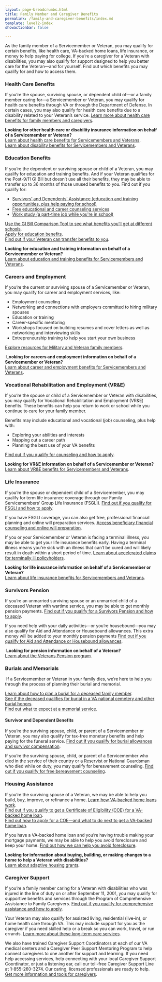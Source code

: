 ```yaml
---
layout: page-breadcrumbs.html
title: Family Member and Caregiver Benefits
permalink: /family-and-caregiver-benefits/index.md
template: level2-index
showactionbar: false

---
```


<div class="va-introtext">

As the family member of a Servicemember or Veteran, you may qualify for certain benefits, like health care, VA-backed home loans, life insurance, or money to help paying for college. If you’re a caregiver for a Veteran with disabilities, you may also qualify for support designed to help you better care for the Veteran—and for yourself. Find out which benefits you may qualify for and how to access them.

</div>

### Health Care Benefits
If you’re the spouse, surviving spouse, or dependent child of—or a family member caring for—a Servicemember or Veteran, you may qualify for health care benefits through VA or through the Department of Defense. In certain cases, you may also qualify for health care benefits due to a disability related to your Veteran’s service. [Learn more about health care benefits for family members and caregivers](/health-care/family-caregiver-health-benefits/). 

**Looking for other health care or disability insurance information on behalf of a Servicemember or Veteran?**<br>
[Learn about health care benefits for Servicemembers and Veterans](/health-care/). <br>
[Learn about disability benefits for Servicemembers and Veterans](/disability-benefits/).

### Education Benefits
If you’re the dependent or surviving spouse or child of a Veteran, you may qualify for education and training benefits. And if your Veteran qualifies for the Post-9/11 GI Bill but doesn’t use all their benefits, they may be able to transfer up to 36 months of those unused benefits to you.
Find out if you qualify for:

- [Survivors’ and Dependents’ Assistance 
(education and training opportunities, plus help paying for school)](/education/gi-bill/survivors-dependent-assistance/)<br>
- [Free educational and career counseling services](/education/tools-programs/)<br>
- [Work study (a part-time job while you're in school)](/education/work-learn/workstudy/)<br>

[Use the GI Bill Comparison Tool to see what benefits you’ll get at different schools](/gi-bill-comparison-tool/).<br>
[Apply for education benefits](/education/apply/).<br>
[Find out if your Veteran can transfer benefits to you](/education/gi-bill/transfer/).<br>

**Looking for education and training information on behalf of a Servicemember or Veteran?**<br>
[Learn about education and training benefits for Servicemembers and Veterans](/education/).

### Careers and Employment
If you’re the current or surviving spouse of a Servicemember or Veteran, you may qualify for career and employment services, like:

- Employment counseling
- Networking and connections with employers committed to hiring military spouses
- Education or training
- Career-specific mentoring
- Workshops focused on building resumes and cover letters as well as networking and interviewing skills
- Entrepreneurship training to help you start your own business

[Explore resources for Military and Veteran family members](/employment/job-seekers/family-members/).

 **Looking for careers and employment information on behalf of a Servicemember or Veteran?**<br>
[Learn about career and employment benefits for Servicemembers and Veterans](/employment/).

### Vocational Rehabilitation and Employment (VR&E)  

If you’re the spouse or child of a Servicemember or Veteran with disabilities, you may qualify for Vocational Rehabilitation and Employment (VR&E) benefits. These benefits can help you return to work or school while you continue to care for your family member.

Benefits may include educational and vocational (job) counseling, plus help with:

- Exploring your abilities and interests
- Mapping out a career path
- Planning the best use of your VA benefits

[Find out if you qualify for counseling and how to apply](/vocational-rehab-and-employment/family-members/).

**Looking for VR&E information on behalf of a Servicemember or Veteran?**<br>
[Learn about VR&E benefits for Servicemembers and Veterans](/vocational-rehab-and-employment/).
<!-- should be /vocational-rehab-and-employment/ -->

### Life Insurance

If you’re the spouse or dependent child of a Servicemember, you may qualify for term life insurance coverage through our Family Servicemembers’ Group Life Insurance (FSGLI). [Find out if you qualify for FSGLI and how to apply](/life-insurance/options-and-eligibility/fsgli/).

If you have FSGLI coverage, you can also get free, professional financial planning and online will preparation services. [Access beneficiary financial counseling and online will preparation](http://www.benefits.va.gov/insurance/bfcs.asp).

If you or your Servicemember or Veteran is facing a terminal illness, you may be able to get your life insurance benefits early. Having a terminal illness means you're sick with an illness that can’t be cured and will likely result in death within a short period of time. [Learn about accelerated claims for terminally ill policyholders](/life-insurance/disabled-and-terminally-ill/).

**Looking for life insurance information on behalf of a Servicemember or Veteran?**<br>
[Learn about life insurance benefits for Servicemembers and Veterans](/life-insurance/).
<br>

### Survivors Pension

If you’re an unmarried surviving spouse or an unmarried child of a deceased Veteran with wartime service, you may be able to get monthly pension payments. [Find out if you qualify for a Survivors Pension and how to apply](/pension/survivors-pension/).

If you need help with your daily activities—or you’re housebound—you may also qualify for Aid and Attendance or Housebound allowances. This extra money will be added to your monthly pension payments [Find out if you qualify for Aid and Attendance or Housebound allowances](/pension/aid-attendance-housebound/).

 **Looking for pension information on behalf of a Veteran?**<br>
[Learn about the Veterans Pension program](/pension/).
<br>

### Burials and Memorials

 If a Servicemember or Veteran in your family dies, we’re here to help you through the process of planning their burial and memorial.

[Learn about how to plan a burial for a deceased family member](/burials-and-memorials/burial-planning/).<br>
[See if the deceased qualifies for burial in a VA national cemetery and other burial honors](/burials-and-memorials/eligibility/).<br>
[Find out what to expect at a memorial service](/burials-and-memorials/what-to-expect-at-a-funeral/). <br>

#### Survivor and Dependent Benefits
If you’re the surviving spouse, child, or parent of a Servicemember or Veteran, you may also qualify for tax-free monetary benefits and help paying for the funeral service. [Find out if you qualify for burial allowances and survivor compensation](/burials-and-memorials/survivor-and-dependent-benefits/).

If you’re the surviving spouse, child, or parent of a Servicemember who died in the service of their country or a Reservist or National Guardsman who died while on duty, you may qualify for bereavement counseling. [Find out if you qualify for free bereavement counseling](/burials-and-memorials/bereavement-counseling/). 
<br>

### Housing Assistance
If you’re the surviving spouse of a Veteran, we may be able to help you build, buy, improve, or refinance a home.
[Learn how VA-backed home loans work](/housing-assistance/home-loans/loan-options/).<br>
[Find out if you qualify to get a Certificate of Eligibility (COE) for a VA-backed home loan](/housing-assistance/home-loans/eligibility/).<br>
[Find out how to apply for a COE—and what to do next to get a VA-backed home loan](/housing-assistance/home-loans/apply-for-certificate-of-eligibility/).<br>

If you have a VA-backed home loan and you’re having trouble making your mortgage payments, we may be able to help you avoid foreclosure and keep your home. [Find out how we can help you avoid foreclosure](/housing-assistance/home-loans/trouble-making-payments/). 

**Looking for information about buying, building, or making changes to a home to help a Veteran with disabilities?**<br>
[Learn about adaptive housing grants](/housing-assistance/adaptive-housing-grants/).
<br>

### Caregiver Support
If you’re a family member caring for a Veteran with disabilities who was injured in the line of duty on or after September 11, 2001, you may qualify for supportive benefits and services through the Program of Comprehensive Assistance to Family Caregivers. [Find out if you qualify for comprehensive assistance and how to apply](/health-care/family-caregiver-health-benefits/comprehensive-assistance-family-caregivers).

Your Veteran may also qualify for assisted living, residential (live-in), or home health care through VA. This may include support for you as the caregiver if you need skilled help or a break so you can work, travel, or run errands. [Learn more about these long-term care services](/health-care/about-va-health-care/assisted-living-and-home-health-care/).

We also have trained Caregiver Support Coordinators at each of our VA medical centers and a Caregiver Peer Support Mentoring Program to help connect caregivers to one another for support and learning.
If you need help accessing services, help connecting with your local Caregiver Support Coordinator, or just a listening ear, call our toll-free Caregiver Support Line at 1-855-260-3274. Our caring, licensed professionals are ready to help.
[Get more information and tools for caregivers](https://www.caregiver.va.gov/index.asp).
<br>
<br>
<br>
